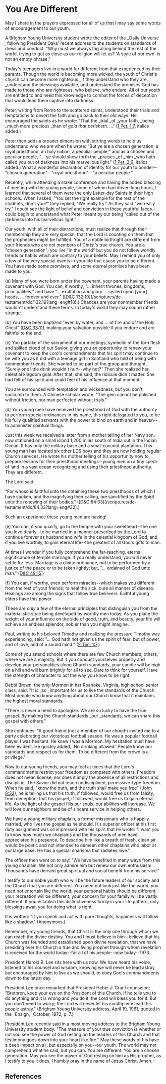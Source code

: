 # You Are Different

May I share in the prayers expressed for all of us that I may say some words
of encouragement to our youth.

A Brigham Young University student wrote the editor of the _Daily Universe
_following President Oaks' recent address to the students on standards of
dress and conduct: "Why must we always tag along behind the rest of the world,
trying to get as close as our religion will let us? 'A style of our own' is
not an empty phrase."

Today's teenagers live in a world far different from that experienced by their
parents. Though the world is becoming more wicked, the youth of Christ's
church can become more righteous _if they understand who they are, _understand
the blessings available, and understand the promises God has made to those who
are righteous, who believe, who endure. All of our youth are entitled to and
need this knowledge to combat the forces of deception that would lead them
captive into darkness.

Peter, writing from Rome to the scattered saints, understood their trials and
temptations to desert the faith and go back to their old ways. He encouraged
the saints as he wrote: "That the _trial _of _your faith, _being _much more
precious _than of _gold that perisheth._ ..." ([1 Pet.
1:7](/scriptures/nt/1-pet/1.7?lang=eng#6), italics added.)

Peter then adds a broader dimension with stirring words to help us understand
who we are when he wrote: "But ye are a chosen generation, a royal priesthood,
an holy nation, a peculiar people;" and as a chosen and peculiar people, "... ye
should shew forth the _praises _of _him _who hath called you out of darkness
into his marvellous light." ([1 Pet.
2:9](/scriptures/nt/1-pet/2.9?lang=eng#8), italics added.) What a wonderful
declaration of identity for our youth to ponder--"chosen generation"--"royal
priesthood"--"a peculiar people."

Recently, while attending a stake conference and having the added blessing of
meeting with the young people, some of whom had driven long hours, I learned
that several of them were the only Latter-day Saints in their high schools.
When I asked, "You set the right example for the rest of the students, don't
you?" they replied, "We really try." As they said "we really try," I could see
the light of belief and conviction in those youthful faces. I could begin to
understand what Peter meant by our being "called out of the darkness into his
marvellous light."

Our youth, with all of their distractions, must realize that through their
membership they are very special; that the Lord is counting on them that the
prophecies might be fulfilled. You of a noble birthright are different from
your friends who are not members of Christ's true church. You are a "chosen
generation"; you live "in the world" but you do not follow worldly trends or
habits which are contrary to your beliefs. May I remind you of only a few of
the very special events in your life that cause you to be different. You have
made some promises, and some eternal promises have been made to you.

(a) Many of you were born under the covenant, your parents having made a
covenant with God. You can, if worthy, "... inherit thrones, kingdoms,
principalities," and have "... exaltation and glory ... sealed upon [your] heads,
... forever and ever." ([D&amp;C 132:19](/scriptures/dc-
testament/dc/132.19?lang=eng#18).) Chances are your nonmember friends wouldn't
understand these terms. In today's world they may sound rather strange.

(b) You have been baptized "even by water, and ... of fire and of the Holy
Ghost" ([D&amp;C 33:11](/scriptures/dc-testament/dc/33.11?lang=eng#10)),
making your salvation possible if you endure and are faithful to the end.

(c) You partake of the sacrament at our meetings, symbolic of the torn flesh
and spilled blood of our Savior, giving you an opportunity to renew your
covenant to keep the Lord's commandments that his spirit may continue to be
with you as it did with a teenage girl in Scotland who told of being with
nonmember friends. She wanted to be part of the group and thought, "Surely one
little drink wouldn't hurt--why not?" Then she realized her celestial kingdom
goal. After that, she said, the ridicule didn't matter. She had felt of his
spirit and could feel of his influence at that moment.

You are surrounded with temptation and wickedness, but you don't succumb to
them. A Chinese scholar wrote: "The gem cannot be polished without friction,
nor man perfected without trials."

(d) You young men have received the priesthood of God with the authority to
perform special ordinances in his name, this right delegated to you, to be his
fully qualified servants with the power to bind on earth and in heaven--to
administer spiritual things.

Just this week we received a letter from a mother telling of her Navy son, now
stationed on a small island 1,200 miles south of India out in the Indian
Ocean. It has only the military base and a small coconut plantation. This
young man has located six other LDS boys and they are now holding regular
Church services. He wrote his mother telling of his opportunity now to prepare
lessons for their priesthood meetings--young men on a tiny speck of land in a
vast ocean recognizing and using their priesthood authority. They are
different.

The Lord said:

"For whoso is faithful unto the obtaining these two priesthoods of which I
have spoken, and the magnifying their calling, are sanctified by the Spirit
unto the renewing of their bodies." ([D&amp;C 84:33](/scriptures/dc-
testament/dc/84.33?lang=eng#32).)

Such an experience these young men are having!

(e) You can, if you qualify, go to the temple with your sweetheart--the one
you love dearly--to be married in a manner prescribed by the Lord to continue
forever as husband and wife in the celestial kingdom of God; and, if you live
worthily, to gain eternal life--the greatest of all God's gifts to man.

At times I wonder if you fully comprehend the far-reaching, eternal
significance of temple marriage. If you really understand, you will never
settle for less. Marriage is a divine ordinance, not to be performed by a
justice of the peace or to be taken lightly; but, "... ordained of God unto
man." ([D&amp;C 49:15](/scriptures/dc-testament/dc/49.15?lang=eng#14).)

(f) You can, if worthy, even perform miracles--which makes you different from
the rest of your friends; to heal the sick, cure all manner of disease.
Healings are among the signs that follow true believers. Faithful young elders
have this power.

These are _only_ a few of the eternal principles that distinguish you from the
materialistic style being developed by worldly men today. As you place the
weight of your influence on the side of good, truth, and beauty, your life
will achieve an endless splendor, nobler than you might imagine.

Paul, writing to his beloved Timothy and realizing the pressure Timothy was
experiencing, said: "... God hath not given us the spirit of fear; but of power,
and of love, and of a sound mind." ([2 Tim.
1:7](/scriptures/nt/2-tim/1.7?lang=eng#6).)

Some of you attend schools where there are few Church members; others, where
we are a majority. But if you conduct yourselves properly and develop your
personalities along Church standards, your candle will be high on a hill and
will burn brightly for all to see. Dare to think for yourself. Have the
strength of character to act the way you know to be right.

Debbi Brown, the _only_ Mormon in her Roanoke, Virginia, high school senior
class, said: "It is _so _important for us to live the standards of the Church.
Most people who know anything about our Church know that it maintains the
highest moral standards.

"There is never a need to apologize. We are so lucky to have the true gospel.
By making the Church standards _our _standards, we can share this gospel with
others."

She continues: "A good friend (not a member of our church) invited me to a
party celebrating our victorious football season. He was a popular football
player. I was hesitant. He knew I was a Mormon. My hesitation must have been
evident. He quickly added, 'No drinking allowed.' People know our standards
and respect us for them. To be different from the crowd is a privilege."

Now to our young friends, you may feel at times that the Lord's commandments
restrict your freedom as compared with others. Freedom does not mean license,
nor does it imply the absence of all restrictions and discipline. The Savior
did not teach undisciplined, permissive-type freedom. When he said, "know the
truth, and the truth shall make you free" ([John
8:32](/scriptures/nt/john/8.32?lang=eng#31)), he is telling us that his truth,
if followed, would free us from falsity, from deception; that his gospel, if
followed, would free us to gain eternal life. As the light of the gospel fills
our souls, our abilities will increase. We will love our neighbors and be of
sincere service in helping others.

We have a young military chaplain, a former missionary who is happily married,
who lives the gospel as he should. His superior officer at his first duty
assignment was so impressed with his spirit that he wrote: "I want you to know
how much we chaplains and the thousands of men have appreciated his presence.
To describe him like a breath of fresh, clean air would be poetic and not
intended to demean other chaplains who labor at our large base. He has a
special charisma that radiates love."

The officer then went on to say: "We have benefited in many ways from this
young chaplain. We not only admire him but renew our own enthusiasm. Thousands
have derived great spiritual and social benefit from his service."

I testify to our noble youth who will be the future leaders of our society and
the Church that you are different. You need not look just like the world; you
need not entertain like the world; your personal habits should be different;
your recreation will be different; your concern for your family will be vastly
different. If you establish this distinctiveness firmly in your life pattern,
only blessings await you for doing what is right.

It is written: "If you speak and act with pure thoughts, happiness will follow
like a shadow." (Anonymous.)

Remember, my young friends, that Christ is the only one through whom we can
reach the divine destiny. You and I must believe in him--believe that his
Church was founded and established upon divine revelation, that we have
presiding over his Church a true and living prophet through whom revelation is
received for the world today--for all of his people--now today--1973.

President Harold B. Lee sits here with us now. We have heard his voice,
listened to his counsel and wisdom, knowing we will never be lead astray, but
encouraged by him to live as we should, to obey God's commandments down to the
latest day.

President Lee once remarked that President Heber J. Grant counseled:
"Brethren, keep your eye on the President of this Church. If he tells you to
do anything and it is wrong and you do it, the Lord will bless you for it. But
you don't need to worry; the Lord will never let his mouthpiece lead this
people astray." (Brigham Young University address, April 19, 1961, quoted in
the _Ensign, _October, 1972, p. 7.)

President Lee recently said in a most moving address to the Brigham Young
University student body: "The measure of your true conviction is whether or
not you see the power of God resting on the leaders of this Church and that
testimony goes down into your heart like fire." May these words of his have a
deep impact on all, but especially on you--our youth. The world may not
comprehend what he said, but you can. You are different. You are a chosen
generation. May you see the power of God resting on him as His prophet, as I
testify to you it does, I humbly pray in the name of Jesus Christ. Amen.

## References

